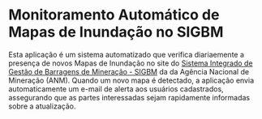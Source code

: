 # Monitoramento Automático de Mapas de Inundação no SIGBM

Esta aplicação é um sistema automatizado que verifica diariaemente a presença de novos Mapas de Inundação no site do [Sistema Integrado de Gestão de Barragens de Mineração - SIGBM](https://app.anm.gov.br/SIGBM/Publico/GerenciarPublico) da da Agência Nacional de Mineração (ANM). Quando um novo mapa é detectado, a aplicação envia automaticamente um e-mail de alerta aos usuários cadastrados, assegurando que as partes interessadas sejam rapidamente informadas sobre a atualização.
